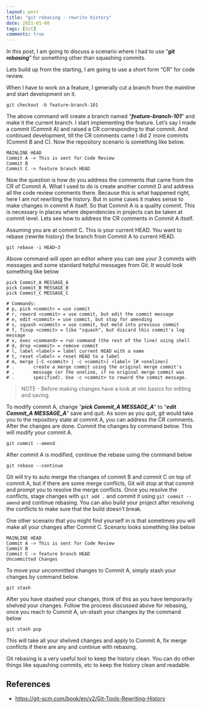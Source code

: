 ```yaml
---
layout: post
title: "git rebasing - rewrite history"
date: 2021-01-08
tags: [Git]
comments: true
---
```


In this post, I am going to discuss a scenario where I had to use “**_git rebasing_**” for something other than squashing commits.

Lets build up from the starting, I am going to use a short form “CR” for code review.

When I have to work on a feature, I generally cut a branch from the mainline and start development on it.

`git checkout -b feature-branch-101`

The above command will create a branch named “**_feature-branch-101_**” and make it the current branch. I start implementing the feature. Let’s say I made a commit (Commit A) and raised a CR corresponding to that commit. And continued development, till the CR comments came I did 2 more commits (Commit B and C). Now the repository scenario is something like below.

```
MAINLINE HEAD
Commit A -> This is sent for Code Review
Commit B
Commit C -> feature branch HEAD
```

Now the question is how do you address the comments that came from the CR of Commit A. What I used to do is create another commit D and address all the code review comments there. Because this is what happened right, here I am not rewriting the history. But in some cases it makes sense to make changes in commit A itself. So that Commit A is a quality commit. This is necessary in places where dependencies in projects can be taken at commit level. Lets see how to address the CR comments in Commit A itself.

Assuming you are at commit C. This is your current HEAD. You want to rebase (rewrite history) the branch from Commit A to current HEAD.

`git rebase -i HEAD~3`

Above command will open an editor where you can see your 3 commits with messages and some standard helpful messages from Git. It would look something like below

```
pick Commit_A MESSAGE_A
pick Commit_B MESSAGE_B
pick Commit_C MESSAGE_C

# Commands:
# p, pick <commit> = use commit
# r, reword <commit> = use commit, but edit the commit message
# e, edit <commit> = use commit, but stop for amending
# s, squash <commit> = use commit, but meld into previous commit
# f, fixup <commit> = like "squash", but discard this commit's log message
# x, exec <command> = run command (the rest of the line) using shell
# d, drop <commit> = remove commit
# l, label <label> = label current HEAD with a name
# t, reset <label> = reset HEAD to a label
# m, merge [-C <commit> | -c <commit>] <label> [# <oneline>]
# .       create a merge commit using the original merge commit's
# .       message (or the oneline, if no original merge commit was
# .       specified). Use -c <commit> to reword the commit message.
```

> NOTE - Before making changes have a look at vim basics for editing and saving.

To modify commit A, change “**_pick Commit_A MESSAGE_A_**” to “**_edit Commit_A MESSAGE_A_**” save and quit. As soon as you quit, git would take you to the repository state at commit A, you can address the CR comments. After the changes are done. Commit the changes by command below. This will modify your commit A.

`git commit --amend`

After commit A is modified, continue the rebase using the command below

`git rebase --continue`

Git will try to auto merge the changes of commit B and commit C on top of commit A, but if there are some merge conflicts, Git will stop at that commit and prompt you to resolve the merge conflicts. Once you resolve the conflicts, stage changes with `git add .` and commit it using `git commit --amend` and continue rebasing. You can also build your project after resolving the conflicts to make sure that the build doesn’t break.

One other scenario that you might find yourself in is that sometimes you will make all your changes after Commit C. Scenario looks something like below

```
MAINLINE HEAD
Commit A -> This is sent for Code Review
Commit B
Commit C -> feature branch HEAD
Uncommitted Changes
```

To move your uncommitted changes to Commit A, simply stash your changes by command below.

`git stash`

After you have stashed your changes, think of this as you have temporarily shelved your changes. Follow the process discussed above for rebasing, once you reach to Commit A, un-stash your changes by the command below

`git stash pop`

This will take all your shelved changes and apply to Commit A, fix merge conflicts if there are any and continue with rebasing.

Git rebasing is a very useful tool to keep the history clean. You can do other things like squashing commits, etc to keep the history clean and readable.

## References
- https://git-scm.com/book/en/v2/Git-Tools-Rewriting-History
